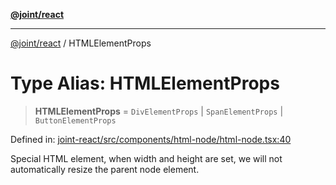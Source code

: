[**@joint/react**](../README.md)

***

[@joint/react](../README.md) / HTMLElementProps

# Type Alias: HTMLElementProps

> **HTMLElementProps** = `DivElementProps` \| `SpanElementProps` \| `ButtonElementProps`

Defined in: [joint-react/src/components/html-node/html-node.tsx:40](https://github.com/samuelgja/joint/blob/main/packages/joint-react/src/components/html-node/html-node.tsx#L40)

Special HTML element, when width and height are set, we will not automatically resize the parent node element.
